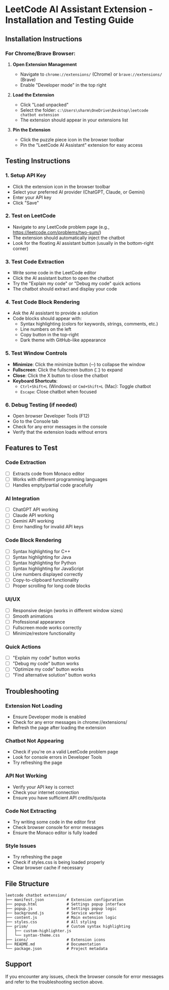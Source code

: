 # LeetCode AI Assistant Extension - Installation and Testing Guide

## Installation Instructions

### For Chrome/Brave Browser:

1. **Open Extension Management**
   - Navigate to `chrome://extensions/` (Chrome) or `brave://extensions/` (Brave)
   - Enable "Developer mode" in the top right

2. **Load the Extension**
   - Click "Load unpacked"
   - Select the folder: `c:\Users\sharm\OneDrive\Desktop\leetcode chatbot extension`
   - The extension should appear in your extensions list

3. **Pin the Extension**
   - Click the puzzle piece icon in the browser toolbar
   - Pin the "LeetCode AI Assistant" extension for easy access

## Testing Instructions

### 1. Setup API Key
- Click the extension icon in the browser toolbar
- Select your preferred AI provider (ChatGPT, Claude, or Gemini)
- Enter your API key
- Click "Save"

### 2. Test on LeetCode
- Navigate to any LeetCode problem page (e.g., https://leetcode.com/problems/two-sum/)
- The extension should automatically inject the chatbot
- Look for the floating AI assistant button (usually in the bottom-right corner)

### 3. Test Code Extraction
- Write some code in the LeetCode editor
- Click the AI assistant button to open the chatbot
- Try the "Explain my code" or "Debug my code" quick actions
- The chatbot should extract and display your code

### 4. Test Code Block Rendering
- Ask the AI assistant to provide a solution
- Code blocks should appear with:
  - Syntax highlighting (colors for keywords, strings, comments, etc.)
  - Line numbers on the left
  - Copy button in the top-right
  - Dark theme with GitHub-like appearance

### 5. Test Window Controls
- **Minimize**: Click the minimize button (─) to collapse the window
- **Fullscreen**: Click the fullscreen button (⛶) to expand
- **Close**: Click the X button to close the chatbot
- **Keyboard Shortcuts**:
  - `Ctrl+Shift+L` (Windows) or `Cmd+Shift+L` (Mac): Toggle chatbot
  - `Escape`: Close chatbot when focused

### 6. Debug Testing (if needed)
- Open browser Developer Tools (F12)
- Go to the Console tab
- Check for any error messages in the console
- Verify that the extension loads without errors

## Features to Test

### Code Extraction
- [ ] Extracts code from Monaco editor
- [ ] Works with different programming languages
- [ ] Handles empty/partial code gracefully

### AI Integration
- [ ] ChatGPT API working
- [ ] Claude API working  
- [ ] Gemini API working
- [ ] Error handling for invalid API keys

### Code Block Rendering
- [ ] Syntax highlighting for C++
- [ ] Syntax highlighting for Java
- [ ] Syntax highlighting for Python
- [ ] Syntax highlighting for JavaScript
- [ ] Line numbers displayed correctly
- [ ] Copy-to-clipboard functionality
- [ ] Proper scrolling for long code blocks

### UI/UX
- [ ] Responsive design (works in different window sizes)
- [ ] Smooth animations
- [ ] Professional appearance
- [ ] Fullscreen mode works correctly
- [ ] Minimize/restore functionality

### Quick Actions
- [ ] "Explain my code" button works
- [ ] "Debug my code" button works
- [ ] "Optimize my code" button works
- [ ] "Find alternative solution" button works

## Troubleshooting

### Extension Not Loading
- Ensure Developer mode is enabled
- Check for any error messages in chrome://extensions/
- Refresh the page after loading the extension

### Chatbot Not Appearing
- Check if you're on a valid LeetCode problem page
- Look for console errors in Developer Tools
- Try refreshing the page

### API Not Working
- Verify your API key is correct
- Check your internet connection
- Ensure you have sufficient API credits/quota

### Code Not Extracting
- Try writing some code in the editor first
- Check browser console for error messages
- Ensure the Monaco editor is fully loaded

### Style Issues
- Try refreshing the page
- Check if styles.css is being loaded properly
- Clear browser cache if necessary

## File Structure
```
leetcode chatbot extension/
├── manifest.json          # Extension configuration
├── popup.html             # Settings popup interface
├── popup.js               # Settings popup logic
├── background.js          # Service worker
├── content.js             # Main extension logic
├── styles.css             # All styling
├── prism/                 # Custom syntax highlighting
│   ├── custom-highlighter.js
│   └── syntax-theme.css
├── icons/                 # Extension icons
├── README.md              # Documentation
└── package.json           # Project metadata
```

## Support
If you encounter any issues, check the browser console for error messages and refer to the troubleshooting section above.
